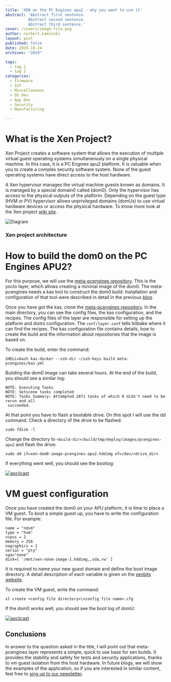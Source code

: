 ```yaml
---
title: 'XEN on the PC Engines apu2 - why you want to use it'
abstract: 'Abstract first sentence.
          Abstract second sentence.
          Abstract third sentence.'
cover: /covers/image-file.png
author: norbert.kaminski
layout: post
published: false
date: 2019-10-24
archives: "2019"

tags:
  - tag 1
  - tag 2
categories:
  - Firmware
  - IoT
  - Miscellaneous
  - OS Dev
  - App Dev
  - Security
  - Manufacturing

---
```

# What is the Xen Project?

Xen Project creates a software system that allows the execution of multiple virtual guest operating systems simultaneously on a single physical machine. In this case, it is a PC Engines apu2 platform. It is valuable when you to create a complex security software system. None of the guest operating systems have direct access to the host hardware.

A Xen hypervisor manages the virtual machine guests known as domains. It is managed by a special domain0 called (dom0). Only the hypervisor has access to the physical outputs of the platform. Depending on the guest type (HVM or PV) hypervisor allows unprivileged domains (domUs) to use virtual hardware devices or access the physical hardware.
To know more look at the Xen project [wiki site](https://wiki.xenproject.org/wiki/Xen_Project_Beginners_Guide).


![Diagram](https://cloud.3mdeb.com/index.php/s/HNmc8yqbcCQzCje/preview)

### Xen project architecture

# How to build the dom0 on the PC Engines APU2?

For this purpose, we will use the [meta-pcengines repository](https://github.com/pcengines/meta-pcengines.git). This is the yocto layer, which allows creating a minimal image of the dom0. The meta-pcengines needs a kas tool to construct the dom0 build. Installation and configuration of that tool were described in detail in the previous [blog](https://blog.3mdeb.com/2019/2019-02-07-kas/).

Once you have got the kas, clone the [meta-pcengines repository](https://github.com/pcengines/meta-pcengines.git). In the main directory, you can see the config files, the kas configuration, and the recipes. The config files of the layer are responsible for setting up the platform and distro configuration. The `conf/layer.conf` tells bitbake where it can find the recipes. The kas configuration file contains details, how to create the build and the information about repositories that the image is based on. 


To create the build, enter the command:
```
SHELL=bash kas-docker --ssh-dir ~/ssh-keys build meta-pcengines/kas.yml
```

Building the dom0 image can take several hours. At the end of the build, you should see a similar log:
```
NOTE: Executing Tasks
NOTE: Setscene tasks completed
NOTE: Tasks Summary: Attempted 2871 tasks of which 0 didn't need to be rerun and all
 succeeded.
```

At that point you have to flash a bootable drive. On this spot  I will use the dd command. Check a directory of the drive to be flashed:

```
sudo fdisk -l
```

Change the directory to `<build-dir>/build/tmp/deploy/images/pcengines-apu2` and flash the drive:

```
sudo dd if=xen-dom0-image-pcengines-apu2.hddimg of=/dev/<drive_dir>
```

If everything went well, you should see the bootlog:

[![asciicast](https://asciinema.org/a/mzfBdiDWNiWPOEEkev2F6CxwX.svg)](https://asciinema.org/a/mzfBdiDWNiWPOEEkev2F6CxwX?t=95)

# VM guest configuration

Once you have created the dom0 on your APU platform, it is time to place a VM guest. To boot a simple guest up, you have to write the configuration file. For example:

```
name = "ndvm"
type = "hvm"
vcpus = 2
memory = 256
nographics = 1
serial = "pty"
vga="none"
disk=[ '/mnt/xen-ndvm-image-1.hddimg,,sda,rw' ]
```

It is required to name your new guest domain and define the boot image directory. A detail description of each variable is given on the [xenbits website](https://xenbits.xen.org/docs/unstable/man/xl.cfg.5.html).

To create the VM guest, write the command:

```
xl create <config file directory>\<config file name>.cfg
```

If the dom0 works well, you should see the boot log of domU:

[![asciicast](https://asciinema.org/a/U17JbsCqhTHdT30tjTg9gjrPf.svg)](https://asciinema.org/a/U17JbsCqhTHdT30tjTg9gjrPf?t=174)

## Conclusions

In answer to the question asked in the title, I will point out that meta-pcengines layer represents a simple, quick to use base for xen builds. It provides the stability and safety for tests and security applications, thanks to vm guest isolation from the host hardware. 
In future blogs, we will show the examples of the application, so if you are interested in similar content, feel free to [sing up to our newsletter](http://eepurl.com/gfoekD).
